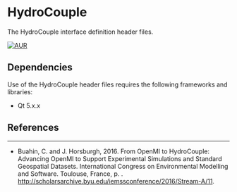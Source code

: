 # HydroCouple

The HydroCouple interface definition header files.

[![AUR](https://img.shields.io/aur/license/yaourt.svg)](https://github.com/HydroCouple/HydroCouple/blob/master/License.md)

## Dependencies

Use of the HydroCouple header files requires the following frameworks and libraries:

* Qt 5.x.x

## References
-------------------------------------
* Buahin, C. and J. Horsburgh, 2016. From OpenMI to HydroCouple: Advancing OpenMI to Support Experimental Simulations and Standard Geospatial Datasets. International Congress on Environmental Modelling and Software. Toulouse, France, p. . http://scholarsarchive.byu.edu/iemssconference/2016/Stream-A/11.


